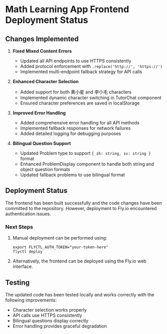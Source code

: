# Math Learning App Frontend Deployment Status

## Changes Implemented

1. **Fixed Mixed Content Errors**
   - Updated all API endpoints to use HTTPS consistently
   - Added protocol enforcement with `.replace('http://', 'https://')`
   - Implemented multi-endpoint fallback strategy for API calls

2. **Enhanced Character Selection**
   - Added support for both 黄小星 and 李小毛 characters
   - Implemented dynamic character switching in TutorChat component
   - Ensured character preferences are saved in localStorage

3. **Improved Error Handling**
   - Added comprehensive error handling for all API methods
   - Implemented fallback responses for network failures
   - Added detailed logging for debugging purposes

4. **Bilingual Question Support**
   - Updated Problem type to support `{ zh: string, sv: string }` format
   - Enhanced ProblemDisplay component to handle both string and object question formats
   - Updated fallback problems to use bilingual format

## Deployment Status

The frontend has been built successfully and the code changes have been committed to the repository. However, deployment to Fly.io encountered authentication issues.

### Next Steps

1. Manual deployment can be performed using:
   ```
   export FLYCTL_AUTH_TOKEN="your-token-here"
   flyctl deploy
   ```

2. Alternatively, the frontend can be deployed using the Fly.io web interface.

## Testing

The updated code has been tested locally and works correctly with the following improvements:
- Character selection works properly
- API calls use HTTPS consistently
- Bilingual questions display correctly
- Error handling provides graceful degradation
